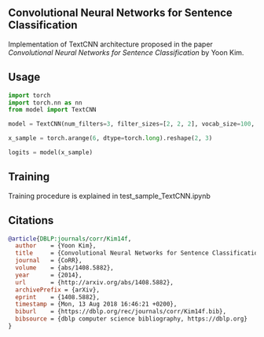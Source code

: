 ## Convolutional Neural Networks for Sentence Classification

Implementation of TextCNN architecture proposed in the paper _Convolutional Neural Networks for Sentence Classification_ by Yoon Kim.

## Usage

```python
import torch
import torch.nn as nn
from model import TextCNN

model = TextCNN(num_filters=3, filter_sizes=[2, 2, 2], vocab_size=100, embedding_size=100, sequence_length=3)

x_sample = torch.arange(6, dtype=torch.long).reshape(2, 3)

logits = model(x_sample)
```

## Training

Training procedure is explained in test_sample_TextCNN.ipynb

## Citations

```bibtex
@article{DBLP:journals/corr/Kim14f,
  author    = {Yoon Kim},
  title     = {Convolutional Neural Networks for Sentence Classification},
  journal   = {CoRR},
  volume    = {abs/1408.5882},
  year      = {2014},
  url       = {http://arxiv.org/abs/1408.5882},
  archivePrefix = {arXiv},
  eprint    = {1408.5882},
  timestamp = {Mon, 13 Aug 2018 16:46:21 +0200},
  biburl    = {https://dblp.org/rec/journals/corr/Kim14f.bib},
  bibsource = {dblp computer science bibliography, https://dblp.org}
}
```
